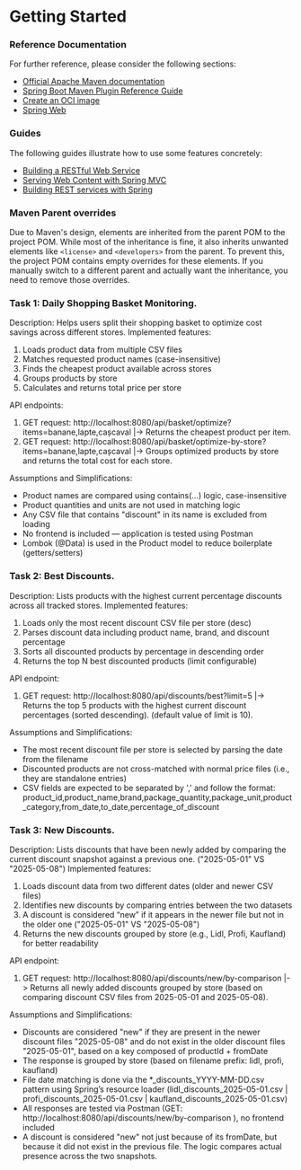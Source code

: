 # Getting Started

### Reference Documentation
For further reference, please consider the following sections:

* [Official Apache Maven documentation](https://maven.apache.org/guides/index.html)
* [Spring Boot Maven Plugin Reference Guide](https://docs.spring.io/spring-boot/3.3.11/maven-plugin)
* [Create an OCI image](https://docs.spring.io/spring-boot/3.3.11/maven-plugin/build-image.html)
* [Spring Web](https://docs.spring.io/spring-boot/3.3.11/reference/web/servlet.html)

### Guides
The following guides illustrate how to use some features concretely:

* [Building a RESTful Web Service](https://spring.io/guides/gs/rest-service/)
* [Serving Web Content with Spring MVC](https://spring.io/guides/gs/serving-web-content/)
* [Building REST services with Spring](https://spring.io/guides/tutorials/rest/)

### Maven Parent overrides

Due to Maven's design, elements are inherited from the parent POM to the project POM.
While most of the inheritance is fine, it also inherits unwanted elements like `<license>` and `<developers>` from the parent.
To prevent this, the project POM contains empty overrides for these elements.
If you manually switch to a different parent and actually want the inheritance, you need to remove those overrides.

### Task 1:  Daily Shopping Basket Monitoring.
Description: Helps users split their shopping basket to optimize cost savings across different stores.
Implemented features:
1. Loads product data from multiple CSV files
2. Matches requested product names (case-insensitive)
3. Finds the cheapest product available across stores
4. Groups products by store
5. Calculates and returns total price per store

API endpoints:
1. GET request: http://localhost:8080/api/basket/optimize?items=banane,lapte,cașcaval              |-> Returns the cheapest product per item.
2. GET request: http://localhost:8080/api/basket/optimize-by-store?items=banane,lapte,cașcaval     |-> Groups optimized products by store and returns the total cost for each store.

Assumptions and Simplifications:
* Product names are compared using contains(...) logic, case-insensitive
* Product quantities and units are not used in matching logic
* Any CSV file that contains "discount" in its name is excluded from loading
* No frontend is included — application is tested using Postman
* Lombok (@Data) is used in the Product model to reduce boilerplate (getters/setters)

### Task 2:  Best Discounts.
Description: Lists products with the highest current percentage discounts across all tracked stores.
Implemented features:
1. Loads only the most recent discount CSV file per store (desc)
2. Parses discount data including product name, brand, and discount percentage
3. Sorts all discounted products by percentage in descending order
4. Returns the top N best discounted products (limit configurable)

API endpoint:
1. GET request: http://localhost:8080/api/discounts/best?limit=5 |-> Returns the top 5 products with the highest current discount percentages (sorted descending). (default value of limit is 10).

Assumptions and Simplifications:
* The most recent discount file per store is selected by parsing the date from the filename
* Discounted products are not cross-matched with normal price files (i.e., they are standalone entries)
* CSV fields are expected to be separated by ',' and follow the format: product_id,product_name,brand,package_quantity,package_unit,product_category,from_date,to_date,percentage_of_discount

### Task 3: New Discounts.
Description: Lists discounts that have been newly added by comparing the current discount snapshot against a previous one. ("2025-05-01" VS "2025-05-08")
Implemented features:
1. Loads discount data from two different dates (older and newer CSV files)
2. Identifies new discounts by comparing entries between the two datasets
3. A discount is considered “new” if it appears in the newer file but not in the older one ("2025-05-01" VS "2025-05-08")
4. Returns the new discounts grouped by store (e.g., Lidl, Profi, Kaufland) for better readability

API endpoint:
1. GET  request: http://localhost:8080/api/discounts/new/by-comparison |-> Returns all newly added discounts grouped by store (based on comparing discount CSV files from 2025-05-01 and 2025-05-08).

Assumptions and Simplifications:
* Discounts are considered "new" if they are present in the newer discount files "2025-05-08" and do not exist in the older discount files "2025-05-01", based on a key composed of productId + fromDate
* The response is grouped by store (based on filename prefix: lidl, profi, kaufland)
* File date matching is done via the *_discounts_YYYY-MM-DD.csv pattern using Spring’s resource loader (lidl_discounts_2025-05-01.csv | profi_discounts_2025-05-01.csv | kaufland_discounts_2025-05-01.csv)
* All responses are tested via Postman (GET: http://localhost:8080/api/discounts/new/by-comparison ), no frontend included
* A discount is considered "new" not just because of its fromDate, but because it did not exist in the previous file. The logic compares actual presence across the two snapshots.